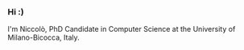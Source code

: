 ### Hi :)

I'm Niccolò, PhD Candidate in Computer Science at the University of Milano-Bicocca, Italy.


